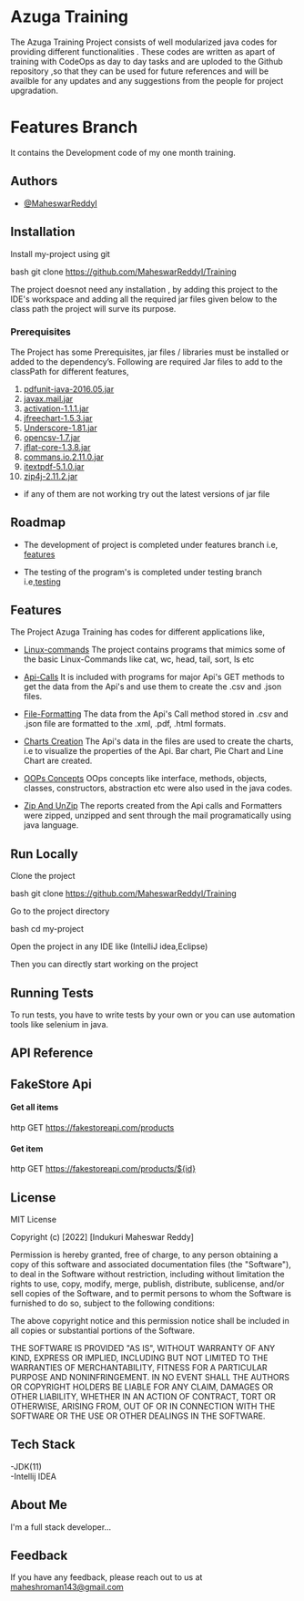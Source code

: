 # Azuga Training 

The Azuga Training Project consists of well modularized java codes for providing different functionalities . These codes are written as apart of training with CodeOps as day to day tasks and are uploded to the Github repository ,so that they can be used for future references and will be availble for any updates and any suggestions from the people for project upgradation.

# Features Branch

It contains the Development code of my one month training.


## Authors

- [@MaheswarReddyI](https://github.com/MaheswarReddyI)


## Installation

Install my-project using git

bash
  git clone https://github.com/MaheswarReddyI/Training
  


The project doesnot need any installation , by adding this project to the IDE's workspace and adding all the required jar files given below to the class path the project will surve its purpose.
### Prerequisites 
The Project has some Prerequisites, jar files / libraries must be installed or added to the dependency’s. Following are required Jar files to add to the classPath for different features,
1. [pdfunit-java-2016.05.jar](http://www.pdfunit.com/en/download/)
2. [javax.mail.jar](https://jar-download.com/artifacts/com.sun.mail/javax.mail/1.6.1/source-code)
3. [activation-1.1.1.jar](https://jar-download.com/artifacts/javax.activation/activation/1.1.1/source-code)
4. [jfreechart-1.5.3.jar](https://search.maven.org/artifact/org.jfree/jfreechart/1.5.3/jar)
5. [Underscore-1.81.jar](https://mavenlibs.com/jar/file/com.github.javadev/underscore)
6. [opencsv-1.7.jar](https://jar-download.com/?search_box=opencsv-1.7)
7. [jflat-core-1.3.8.jar](https://jar-download.com/?search_box=JFlat)
8. [commans.io.2.11.0.jar](https://mvnrepository.com/artifact/commons-io/commons-io/2.11.0)
9. [itextpdf-5.1.0.jar](https://mvnrepository.com/artifact/com.itextpdf/itextpdf/5.1.0)
10. [zip4j-2.11.2.jar](https://mvnrepository.com/artifact/net.lingala.zip4j/zip4j/2.11.2)

- if any of them are not working try out the latest versions of jar file

    
## Roadmap

- The development of project is completed under features branch i.e, [features](https://github.com/Vijay-Yadav-8/AzugaTraining/tree/features)


- The testing of the program's is completed under testing branch i.e,[testing](https://github.com/Vijay-Yadav-8/AzugaTraining/tree/testing)

## Features

The Project Azuga Training has codes for different applications like,
- [Linux-commands](https://github.com/MaheswarReddyI/Training/tree/Features)
The project contains programs that mimics some of the basic Linux-Commands like cat, wc, head, tail, sort, ls etc

- [Api-Calls](https://github.com/MaheswarReddyI/Training/tree/Features)
It is included with programs for major Api's GET methods to get the data from the Api's and use them to create the .csv and .json files. 

- [File-Formatting](https://github.com/MaheswarReddyI/Training/tree/Features)
The data from the Api's Call method stored in .csv and .json file are formatted to the .xml, .pdf, .html formats.

- [Charts Creation](https://github.com/MaheswarReddyI/Training/tree/Features)
The Api's data in the files are used to create the charts, i.e to visualize the properties of the Api. Bar chart, Pie Chart and Line Chart are created.

- [OOPs Concepts](https://github.com/MaheswarReddyI/Training/tree/Features)
OOps concepts like interface, methods, objects, classes, constructors, abstraction etc were also used in the java codes.

- [Zip And UnZip](https://github.com/MaheswarReddyI/Training/tree/Features)
The reports created from the Api calls and Formatters were zipped, unzipped and sent through the mail programatically using java language.

## Run Locally

Clone the project

bash
  git clone https://github.com/MaheswarReddyI/Training


Go to the project directory

bash
  cd my-project


Open the project in any IDE like (IntelliJ idea,Eclipse)

Then you can directly start working on the project




## Running Tests

To run tests, you have to write tests by your own or you can use automation tools like selenium in java.



## API Reference

## FakeStore Api
#### Get all items

http GET https://fakestoreapi.com/products


#### Get item

http  GET https://fakestoreapi.com/products/${id}


## License

MIT License

Copyright (c) [2022] [Indukuri Maheswar Reddy]

Permission is hereby granted, free of charge, to any person obtaining a copy
of this software and associated documentation files (the "Software"), to deal
in the Software without restriction, including without limitation the rights
to use, copy, modify, merge, publish, distribute, sublicense, and/or sell
copies of the Software, and to permit persons to whom the Software is
furnished to do so, subject to the following conditions:

The above copyright notice and this permission notice shall be included in all
copies or substantial portions of the Software.

THE SOFTWARE IS PROVIDED "AS IS", WITHOUT WARRANTY OF ANY KIND, EXPRESS OR
IMPLIED, INCLUDING BUT NOT LIMITED TO THE WARRANTIES OF MERCHANTABILITY,
FITNESS FOR A PARTICULAR PURPOSE AND NONINFRINGEMENT. IN NO EVENT SHALL THE
AUTHORS OR COPYRIGHT HOLDERS BE LIABLE FOR ANY CLAIM, DAMAGES OR OTHER
LIABILITY, WHETHER IN AN ACTION OF CONTRACT, TORT OR OTHERWISE, ARISING FROM,
OUT OF OR IN CONNECTION WITH THE SOFTWARE OR THE USE OR OTHER DEALINGS IN THE
SOFTWARE.


## Tech Stack

-JDK(11)\
-Intellij IDEA


## About Me
I'm a full stack developer...


## Feedback

If you have any feedback, please reach out to us at maheshroman143@gmail.com

